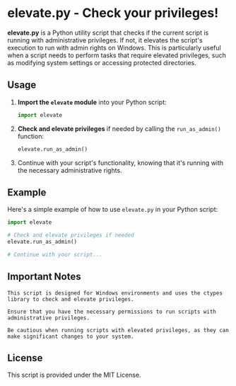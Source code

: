 # elevate.py - Check your privileges!

**elevate.py** is a Python utility script that checks if the current script is running with administrative privileges. If not, it elevates the script's execution to run with admin rights on Windows. This is particularly useful when a script needs to perform tasks that require elevated privileges, such as modifying system settings or accessing protected directories.

## Usage

1. **Import the `elevate` module** into your Python script:

    ```python
    import elevate
    ```

2. **Check and elevate privileges** if needed by calling the `run_as_admin()` function:

    ```python
    elevate.run_as_admin()
    ```

3. Continue with your script's functionality, knowing that it's running with the necessary administrative rights.

## Example

Here's a simple example of how to use `elevate.py` in your Python script:

```python
import elevate

# Check and elevate privileges if needed
elevate.run_as_admin()

# Continue with your script...
```

## Important Notes

    This script is designed for Windows environments and uses the ctypes library to check and elevate privileges.

    Ensure that you have the necessary permissions to run scripts with administrative privileges.

    Be cautious when running scripts with elevated privileges, as they can make significant changes to your system.

## License

This script is provided under the MIT License.